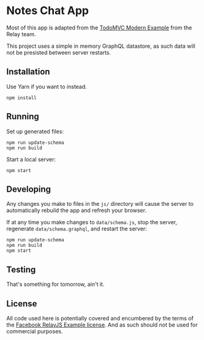 # Notes Chat App

Most of this app is adapted from the [TodoMVC Modern Example](https://github.com/relayjs/relay-examples/tree/master/todo-modern) from the Relay team.

This project uses a simple in memory GraphQL datastore, as such data will not be presisted between server restarts.

## Installation

Use Yarn if you want to instead.

```
npm install 
```

## Running

Set up generated files:

```
npm run update-schema
npm run build
```

Start a local server:

```
npm start
```

## Developing

Any changes you make to files in the `js/` directory will cause the server to
automatically rebuild the app and refresh your browser.

If at any time you make changes to `data/schema.js`, stop the server,
regenerate `data/schema.graphql`, and restart the server:

```
npm run update-schema
npm run build
npm start
```

## Testing

That's something for tomorrow, ain't it. 

## License

All code used here is potentially covered and encumbered by the terms of the [Facebook RelayJS Example license](https://github.com/relayjs/relay-examples/blob/master/LICENSE.md). And as such should not be used for commercial purposes. 
